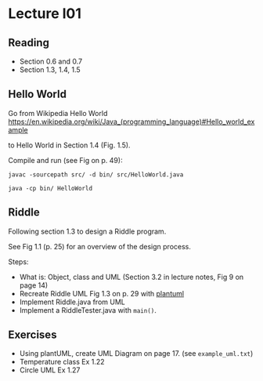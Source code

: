 # Lecture l01

## Reading
- Section 0.6 and 0.7
- Section 1.3, 1.4, 1.5

## Hello World

Go from Wikipedia Hello World https://en.wikipedia.org/wiki/Java_(programming_language)#Hello_world_example 

to Hello World in Section 1.4 (Fig. 1.5).

Compile and run (see Fig on p. 49):

`javac -sourcepath src/ -d bin/ src/HelloWorld.java`

`java -cp bin/ HelloWorld`

## Riddle
Following section 1.3 to design a Riddle program. 

See Fig 1.1 (p. 25) for an overview of the design process.

Steps:
- What is: Object, class and UML (Section 3.2 in lecture notes, Fig 9 on page 14)
- Recreate Riddle UML Fig 1.3 on p. 29 with [plantuml](https://plantuml.com/class-diagram)
- Implement Riddle.java from UML
- Implement a RiddleTester.java with `main()`.

## Exercises
 - Using plantUML, create UML Diagram on page 17. (see `example_uml.txt`)
 - Temperature class Ex 1.22
 - Circle UML Ex 1.27